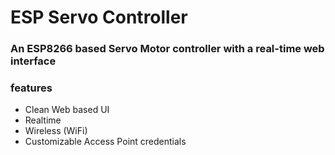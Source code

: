 # ESP Servo Controller  

### An ESP8266 based Servo Motor controller with a real-time web interface  

### features  
* Clean Web based UI
* Realtime
* Wireless (WiFi)
* Customizable Access Point credentials
